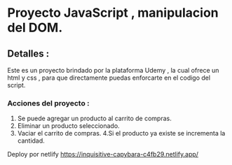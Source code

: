 # Proyecto JavaScript , manipulacion del DOM.

## Detalles :
Este es un proyecto brindado por la plataforma Udemy , la cual ofrece un html y css , para que directamente puedas enforcarte en el codigo del script.

### Acciones del proyecto : 
1. Se puede agregar un producto al carrito de compras.
2. Eliminar un producto seleccionado.
3. Vaciar el carrito de compras.
4.Si el producto ya existe se incrementa la cantidad. 

Deploy por netlify https://inquisitive-capybara-c4fb29.netlify.app/
